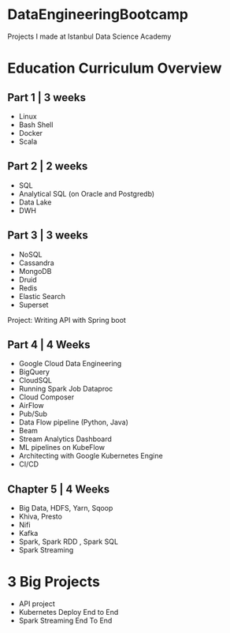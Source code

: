 # DataEngineeringBootcamp
Projects I made at Istanbul Data Science Academy

# Education Curriculum Overview
## Part 1 | 3 weeks
- Linux
- Bash Shell
- Docker
- Scala

## Part 2 | 2 weeks
- SQL
- Analytical SQL (on Oracle and Postgredb) 
- Data Lake
- DWH

## Part 3 | 3 weeks
- NoSQL
- Cassandra
- MongoDB
- Druid
- Redis
- Elastic Search
- Superset

Project: Writing API with Spring boot

## Part 4 | 4 Weeks
- Google Cloud Data Engineering
- BigQuery
- CloudSQL
- Running Spark Job Dataproc
- Cloud Composer
- AirFlow
- Pub/Sub
- Data Flow pipeline (Python, Java)
- Beam
- Stream Analytics Dashboard
- ML pipelines on KubeFlow
- Architecting with Google Kubernetes Engine
- CI/CD

## Chapter 5 | 4 Weeks
- Big Data, HDFS, Yarn, Sqoop
- Khiva, Presto
- Nifi
- Kafka
- Spark, Spark RDD , Spark SQL
- Spark Streaming

# 3 Big Projects
- API project
- Kubernetes Deploy End to End
- Spark Streaming End To End

